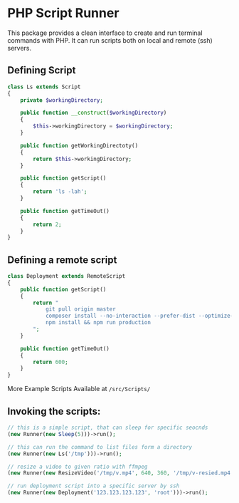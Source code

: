 # PHP Script Runner

This package provides a clean interface to create and run terminal commands with PHP. It can run scripts both on local and remote (ssh) servers.

## Defining Script
```PHP
class Ls extends Script
{
    private $workingDirectory;

    public function __construct($workingDirectory)
    {
        $this->workingDirectory = $workingDirectory;
    }

    public function getWorkingDirectoty()
    {
        return $this->workingDirectory;
    }

    public function getScript()
    {
        return 'ls -lah';
    }

    public function getTimeOut()
    {
        return 2;
    }
}
```


## Defining a remote script 
```PHP 
class Deployment extends RemoteScript
{
    public function getScript()
    {
        return "
            git pull origin master
            composer install --no-interaction --prefer-dist --optimize-autoloader --no-dev
            npm install && npm run production
        ";
    }

    public function getTimeOut()
    {
        return 600;
    }
}
```

More Example Scripts Available at `/src/Scripts/`


## Invoking the scripts:

```PHP
// this is a simple script, that can sleep for specific seocnds
(new Runner(new Sleep(5)))->run();

// this can run the command to list files form a directory
(new Runner(new Ls('/tmp')))->run();

// resize a video to given ratio with ffmpeg
(new Runner(new ResizeVideo('/tmp/v.mp4', 640, 360, '/tmp/v-resied.mp4')))->run();

// run deployment script into a specific server by ssh
(new Runner(new Deployment('123.123.123.123', 'root')))->run();
```
